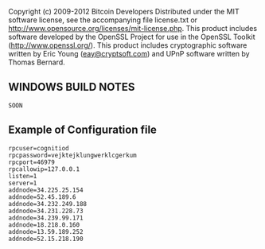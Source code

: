 Copyright (c) 2009-2012 Bitcoin Developers
Distributed under the MIT software license, see the accompanying
file license.txt or http://www.opensource.org/licenses/mit-license.php.
This product includes software developed by the OpenSSL Project for use in
the OpenSSL Toolkit (http://www.openssl.org/).  This product includes
cryptographic software written by Eric Young (eay@cryptsoft.com) and UPnP
software written by Thomas Bernard.


WINDOWS BUILD NOTES
---------------------

	SOON


Example of Configuration file
---------------------

	rpcuser=cognitiod
	rpcpassword=vejktejklungwerklcgerkum
	rpcport=46979
	rpcallowip=127.0.0.1
	listen=1
	server=1
	addnode=34.225.25.154
	addnode=52.45.189.6
	addnode=34.232.249.188
	addnode=34.231.228.73
	addnode=34.239.99.171
	addnode=18.218.0.160
	addnode=13.59.189.252
	addnode=52.15.218.190
